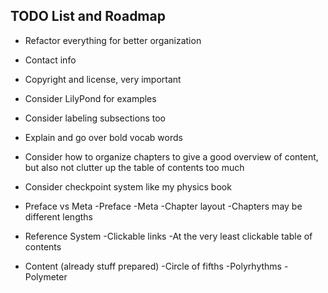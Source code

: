## TODO List and Roadmap

* Refactor everything for better organization

* Contact info

* Copyright and license, very important

* Consider LilyPond for examples

* Consider labeling subsections too

* Explain and go over bold vocab words

* Consider how to organize chapters to give a good overview of content, but also not clutter up the table of contents too much

* Consider checkpoint system like my physics book

* Preface vs Meta
    -Preface
    -Meta
        -Chapter layout
        -Chapters may be different lengths

* Reference System
    -Clickable links
    -At the very least clickable table of contents

* Content (already stuff prepared)
    -Circle of fifths
    -Polyrhythms
    -Polymeter